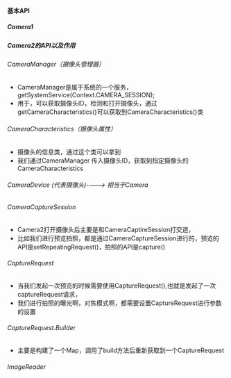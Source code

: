 #### 基本API

##### Camera1

##### Camera2的API以及作用
###### CameraManager（摄像头管理器）
- CameraManager是属于系统的一个服务，getSystemService(Context.CAMERA_SESSION);
- 用于，可以获取摄像头ID，检测和打开摄像头，通过getCameraCharacteristics()可以获取到CameraCharacteristics()类
###### CameraCharacteristics（摄像头属性）
- 摄像头的信息类，通过这个类可以拿到
- 我们通过CameraManager 传入摄像头ID，获取到指定摄像头的CameraCharacteristics
###### CameraDevice (代表摄像头)----> 相当于Camera
###### CameraCaptureSession
- Camera2打开摄像头后主要是和CameraCaptireSession打交道，
- 比如我们进行预览拍照，都是通过CameraCaptureSession进行的，预览的API是setRepeatingRequest()，拍照的API是capture()
###### CaptureRequest
- 当我们发起一次预览的时候需要使用CaptureRequest(),也就是发起了一次 captureRequest请求，
- 我们进行拍照的曝光啊，对焦模式啊，都需要设置CaptureRequest进行参数的设置
###### CaptureRequest.Builder
- 主要是构建了一个Map，调用了build方法后重新获取到一个CaptureRequest
###### ImageReader